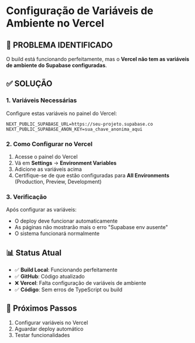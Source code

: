 # Configuração de Variáveis de Ambiente no Vercel

## 🚨 PROBLEMA IDENTIFICADO

O build está funcionando perfeitamente, mas o **Vercel não tem as variáveis de ambiente do Supabase configuradas**.

## ✅ SOLUÇÃO

### 1. Variáveis Necessárias

Configure estas variáveis no painel do Vercel:

```
NEXT_PUBLIC_SUPABASE_URL=https://seu-projeto.supabase.co
NEXT_PUBLIC_SUPABASE_ANON_KEY=sua_chave_anonima_aqui
```

### 2. Como Configurar no Vercel

1. Acesse o painel do Vercel
2. Vá em **Settings** → **Environment Variables**
3. Adicione as variáveis acima
4. Certifique-se de que estão configuradas para **All Environments** (Production, Preview, Development)

### 3. Verificação

Após configurar as variáveis:
- O deploy deve funcionar automaticamente
- As páginas não mostrarão mais o erro "Supabase env ausente"
- O sistema funcionará normalmente

## 📊 Status Atual

- ✅ **Build Local**: Funcionando perfeitamente
- ✅ **GitHub**: Código atualizado
- ❌ **Vercel**: Falta configuração de variáveis de ambiente
- ✅ **Código**: Sem erros de TypeScript ou build

## 🔧 Próximos Passos

1. Configurar variáveis no Vercel
2. Aguardar deploy automático
3. Testar funcionalidades
